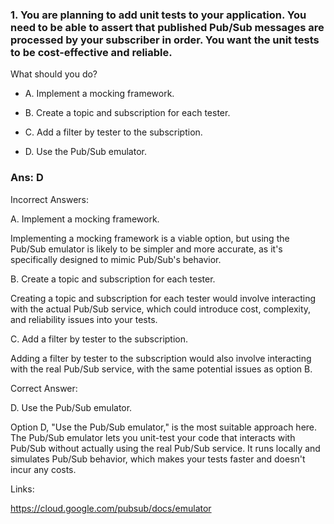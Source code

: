 ### 1. You are planning to add unit tests to your application. You need to be able to assert that published Pub/Sub messages are processed by your subscriber in order. You want the unit tests to be cost-effective and reliable.

What should you do?

- A. Implement a mocking framework.

- B. Create a topic and subscription for each tester.

- C. Add a filter by tester to the subscription.

- D. Use the Pub/Sub emulator.

### Ans: D

Incorrect Answers:

A. Implement a mocking framework.

Implementing a mocking framework is a viable option, but using the Pub/Sub emulator is likely to be simpler and more accurate, as it's specifically designed to mimic Pub/Sub's behavior.

B. Create a topic and subscription for each tester.

Creating a topic and subscription for each tester would involve interacting with the actual Pub/Sub service, which could introduce cost, complexity, and reliability issues into your tests.

C. Add a filter by tester to the subscription.

Adding a filter by tester to the subscription would also involve interacting with the real Pub/Sub service, with the same potential issues as option B.



Correct Answer:

D. Use the Pub/Sub emulator.

Option D, "Use the Pub/Sub emulator," is the most suitable approach here. The Pub/Sub emulator lets you unit-test your code that interacts with Pub/Sub without actually using the real Pub/Sub service. It runs locally and simulates Pub/Sub behavior, which makes your tests faster and doesn't incur any costs.

Links:

https://cloud.google.com/pubsub/docs/emulator


